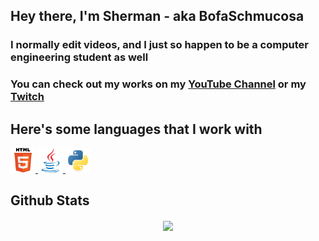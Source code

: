 [YouTube Channel]: https://www.youtube.com/channel/UCmxgAR5bhzAeLIhdPkUsVBA
[Twitch]: https://www.twitch.tv/bofaschmucosa
## Hey there, I'm Sherman - aka BofaSchmucosa

### I normally edit videos, and I just so happen to be a computer engineering student as well
### You can check out my works on my [YouTube Channel] or my [Twitch]

## Here's some languages that I work with
<p align="left"> <a href="https://www.w3.org/html/" target="_blank" rel="noreferrer"> <img src="https://raw.githubusercontent.com/devicons/devicon/master/icons/html5/html5-original-wordmark.svg" alt="html5" width="40" height="40"/> </a> <a href="https://www.java.com" target="_blank" rel="noreferrer"> <img src="https://raw.githubusercontent.com/devicons/devicon/master/icons/java/java-original.svg" alt="java" width="40" height="40"/> </a> <a href="https://www.python.org" target="_blank" rel="noreferrer"> <img src="https://raw.githubusercontent.com/devicons/devicon/master/icons/python/python-original.svg" alt="python" width="40" height="40"/> </a> </p>

## Github Stats  
<div align="center"><img src="https://github-readme-stats.vercel.app/api?username=BofaSchmucosa&theme=radical&show_icons=true&count_private=true&hide_border=true" align="center" /></div>  

<br/>  
